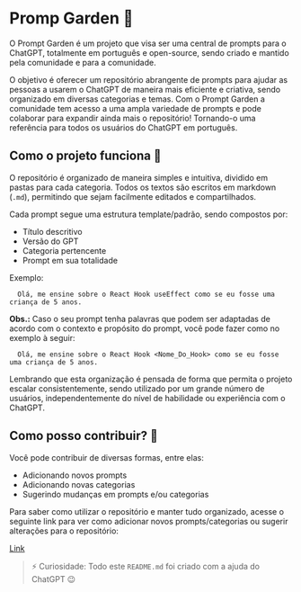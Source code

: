 # Promp Garden 🏡

O Prompt Garden é um projeto que visa ser uma central de prompts para o ChatGPT, totalmente em português e open-source, sendo criado e mantido pela comunidade e para a comunidade.

O objetivo é oferecer um repositório abrangente de prompts para ajudar as pessoas a usarem o ChatGPT de maneira mais eficiente e criativa, sendo organizado em diversas categorias e temas. Com o Prompt Garden a comunidade tem acesso a uma ampla variedade de prompts e pode colaborar para expandir ainda mais o repositório! Tornando-o uma referência para todos os usuários do ChatGPT em português.

## Como o projeto funciona 🤔

O repositório é organizado de maneira simples e intuitiva, dividido em pastas para cada categoria. Todos os textos são escritos em markdown (`.md`), permitindo que sejam facilmente editados e compartilhados.

Cada prompt segue uma estrutura template/padrão, sendo compostos por:

- Título descritivo
- Versão do GPT
- Categoria pertencente
- Prompt em sua totalidade

Exemplo:

```
  Olá, me ensine sobre o React Hook useEffect como se eu fosse uma criança de 5 anos.
```

**Obs.:** Caso o seu prompt tenha palavras que podem ser adaptadas de acordo com o contexto e propósito do prompt, você pode fazer como no exemplo à seguir:

```
  Olá, me ensine sobre o React Hook <Nome_Do_Hook> como se eu fosse uma criança de 5 anos.
```

Lembrando que esta organização é pensada de forma que permita o projeto escalar consistentemente, sendo utilizado por um grande número de usuários, independentemente do nível de habilidade ou experiência com o ChatGPT.

## Como posso contribuir? 🤝

Você pode contribuir de diversas formas, entre elas:

- Adicionando novos prompts
- Adicionando novas categorias
- Sugerindo mudanças em prompts e/ou categorias

Para saber como utilizar o repositório e manter tudo organizado, acesse o seguinte link para ver como adicionar novos prompts/categorias ou sugerir alterações para o repositório:

[Link](https://github.com/H3rmel/prompt-garden/tree/main/tutoriais)

> ⚡ Curiosidade: Todo este `README.md` foi criado com a ajuda do ChatGPT 😉